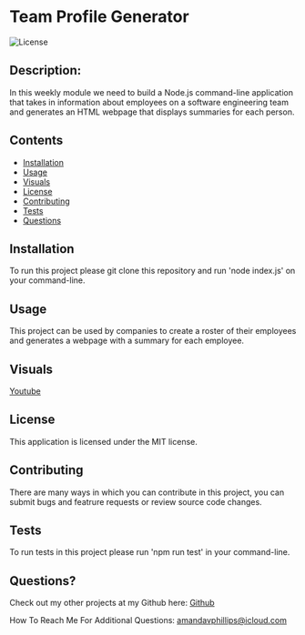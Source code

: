 # Team Profile Generator

![License](https://img.shields.io/badge/License-MIT-lightblue.svg)

## Description:

In this weekly module we need to build a Node.js command-line application that takes in information about employees on a software engineering team and generates an HTML webpage that displays summaries for each person.

## Contents

- [Installation](#installation)
- [Usage](#usage)
- [Visuals](#visuals)
- [License](#license)
- [Contributing](#contributing)
- [Tests](#tests)
- [Questions](#questions)

## Installation

To run this project please git clone this repository and run 'node index.js' on your command-line.

## Usage

This project can be used by companies to create a roster of their employees and generates a webpage with a summary for each employee.

## Visuals

[Youtube](https://youtu.be/Gv4u53Osnpo)

## License

This application is licensed under the MIT license.

## Contributing

There are many ways in which you can contribute in this project, you can submit bugs and featrure requests or review source code changes.

## Tests

To run tests in this project please run 'npm run test' in your command-line.

## Questions?

Check out my other projects at my Github here: [Github](https://github.com/babaphillips)

How To Reach Me For Additional Questions: amandavphillips@icloud.com
